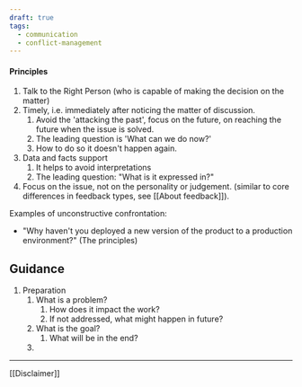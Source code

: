 ```yaml
---
draft: true
tags:
  - communication
  - conflict-management
---
```

#### Principles
1. Talk to the Right Person (who is capable of making the decision on the matter)
2. Timely, i.e. immediately after noticing the matter of discussion. 
	1. Avoid the 'attacking the past', focus on the future, on reaching the future when the issue is solved.
	2. The leading question is 'What can we do now?'
	3. How to do so it doesn't happen again.
3. Data and facts support
	1. It helps to avoid interpretations
	2. The leading question: "What is it expressed in?"
4. Focus on the issue, not on the personality or judgement. (similar to core differences in feedback types, see [[About feedback]]).


Examples of unconstructive confrontation:
- "Why haven't you deployed a new version of the product to a production environment?" (The principles)


## Guidance
1. Preparation
	1. What is a problem?
		1. How does it impact the work?
		2. If not addressed, what might happen in future?
	2. What is the goal?
		1. What will be in the end?
	3. 

---
[[Disclaimer]]